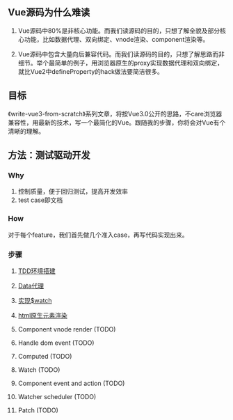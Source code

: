 ## Vue源码为什么难读

1. Vue源码中80%是非核心功能。而我们读源码的目的，只想了解全貌及部分核心功能，比如数据代理、双向绑定、vnode渲染、component渲染等。

2. Vue源码中包含大量向后兼容代码。而我们读源码的目的，只想了解思路而非细节。举个最简单的例子，用浏览器原生的proxy实现数据代理和双向绑定，就比Vue2中defineProperty的hack做法要简洁很多。

## 目标

《write-vue3-from-scratch》系列文章，将按Vue3.0公开的思路，不care浏览器兼容性，用最新的技术，写一个最简化的Vue。跟随我的步骤，你将会对Vue有个清晰的理解。

## 方法：测试驱动开发

### Why

1. 控制质量，便于回归测试，提高开发效率
2. test case即文档

### How

对于每个feature，我们首先做几个准入case，再写代码实现出来。

### 步骤

1. [TDD环境搭建](https://github.com/zzz945/write-vue3-from-scratch/blob/master/01.TDD%20Environment%20Setup.md)

2. [Data代理](https://github.com/zzz945/write-vue3-from-scratch/commit/3d4b919252a98a9f6898329016a17aa1d6d2da70)

3. [实现$watch](https://github.com/zzz945/write-vue3-from-scratch/commit/e69f5e870014be7417d08fd0368d8aa6b9cba10e)

4. [html原生元素渲染](https://github.com/zzz945/write-vue3-from-scratch/commit/89df7464fec10653b2e12e4cb42756d71312a5dd)

5. Component vnode render (TODO)

6. Handle dom event (TODO)

7. Computed (TODO)

8. Watch (TODO)

9. Component event and action (TODO)

10. Watcher scheduler (TODO)

11. Patch (TODO)

